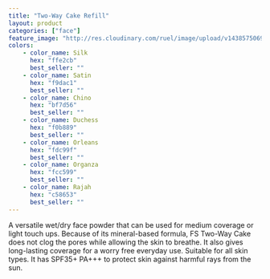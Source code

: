 ```yaml
---
title: "Two-Way Cake Refill"
layout: product
categories: ["face"]
feature_image: "http://res.cloudinary.com/ruel/image/upload/v1438575069/fs/Two_way_cake_refill_PB246663.jpg"
colors:
    - color_name: Silk
      hex: "ffe2cb"
      best_seller: ""
    - color_name: Satin
      hex: "f9dac1"
      best_seller: ""
    - color_name: Chino
      hex: "bf7d56"
      best_seller: ""
    - color_name: Duchess
      hex: "f0b889"
      best_seller: ""
    - color_name: Orleans
      hex: "fdc99f"
      best_seller: ""
    - color_name: Organza
      hex: "fcc599"
      best_seller: ""
    - color_name: Rajah
      hex: "c58653"
      best_seller: ""
---
```

A versatile wet/dry face powder that can be used for medium coverage or light touch ups. Because of its mineral-based formula, FS Two-Way Cake does not clog the pores while allowing the skin to breathe. It also gives long-lasting coverage for a worry free everyday use. Suitable for all skin types. It has SPF35+ PA+++ to protect skin against harmful rays from the sun.

